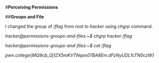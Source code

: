 #**Perceiving Permissions**

##**Groups and File**

I changed the group of _/flag_ from _root_ to _hacker_ using _chgrp_ command.

_hacker@permissions-groups-and-files:~$ chgrp hacker /flag_

_hacker@permissions-groups-and-files:~$ cat /flag_

_pwn.college{MQ9cb_Dj1ZX5mKVTNqox07BA8Em.dFzNyUDL1cTN0czW}_
